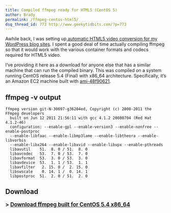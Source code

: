 ```yaml
---
title: Compiled ffmpeg ready for HTML5 (CentOS 5)
author: Brady
permalink: /ffmpeg-centos-html5/
dsq_thread_id: 773 http://www.geekytidbits.com/?p=773
---
```


Awhile back, I was setting up[ automatic HTML5 video conversion for my WordPress blog sites][1]. I spent a good deal of time actually compiling ffmpeg so that it would work with the various container formats and codecs required for HTML5 video.

I&#8217;ve providing it here as a download for anyone else that has a similar machine that can run the compiled binary. This was compiled on a system running CentOS release 5.4 (Final) with x86_64 architecture. Specifically, it&#8217;s an Amazon EC2 machine built with <a href="http://thecloudmarket.com/image/ami-48f90621--centos-5-64-clean#/definition" target="_blank">ami-48f90621</a>.

## ffmpeg -v output

```shell
ffmpeg version git-N-30697-g36204ed, Copyright (c) 2000-2011 the FFmpeg developers
  built on Jun 12 2011 21:56:11 with gcc 4.1.2 20080704 (Red Hat 4.1.2-46)
  configuration: --enable-gpl --enable-version3 --enable-nonfree --enable-postproc
  --enable-libfaac --enable-libmp3lame --enable-libtheora --enable-libvorbis
  --enable-libx264 --enable-libxvid --enable-libvpx --enable-pthreads
  libavutil    51.  8. 0 / 51.  8. 0
  libavcodec   53.  7. 0 / 53.  7. 0
  libavformat  53.  3. 0 / 53.  3. 0
  libavdevice  53.  1. 1 / 53.  1. 1
  libavfilter   2. 15. 0 /  2. 15. 0
  libswscale    0. 14. 1 /  0. 14. 1
  libpostproc  51.  2. 0 / 51.  2. 0
```

## Download

<strong style="font-size: larger;">> <a href="/media/ffmpeg_git-N-30697-g36204ed.tar.gz">Download ffmpeg built for CentOS 5.4 x86_64</a></strong>

[1]: /painless-html5-video-in-wordpress/
